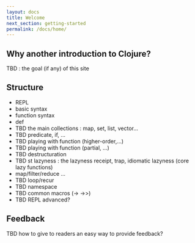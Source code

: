 ```yaml
---
layout: docs
title: Welcome
next_section: getting-started
permalink: /docs/home/
---
```


## Why another introduction to Clojure?

TBD : the goal (if any) of this site

## Structure

- REPL
- basic syntax
- function syntax
- def 
- TBD the main collections : map, set, list, vector...
- TBD predicate, if, ...
- TBD playing with function (higher-order,...)
- TBD playing with function (partial, ...)
- TBD destructuration
- TBD st lazyness : the lazyness receipt, trap, idiomatic lazyness (core lazy functions)
- map/filter/reduce ...
- TBD loop/recur
- TBD namespace
- TBD common macros (-> ->>)
- TBD REPL advanced?


## Feedback

TBD how to give to readers an easy way to provide feedback?

